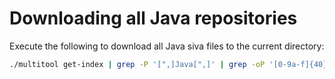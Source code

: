 Downloading all Java repositories
=================================

Execute the following to download all Java siva files to the current directory:

```bash
./multitool get-index | grep -P '[",]Java[",]' | grep -oP '[0-9a-f]{40}\.siva' | ./multitool get-dataset -o .
```